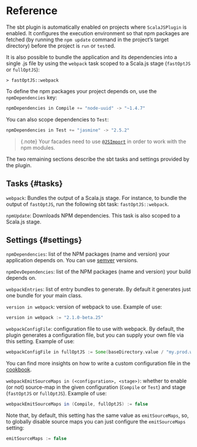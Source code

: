 # Reference

The sbt plugin is automatically enabled on projects where `ScalaJSPlugin` is enabled. It configures the
execution environment so that npm packages are fetched (by running the `npm update` command in the project’s
target directory) before the project is `run` or `test`ed.

It is also possible to bundle the application and its dependencies into a single .js file by using
the `webpack` task scoped to a Scala.js stage (`fastOptJS` or `fullOptJS`):

~~~
> fastOptJS::webpack
~~~

To define the npm packages your project depends on, use the `npmDependencies` key:

~~~ scala
npmDependencies in Compile += "node-uuid" -> "~1.4.7"
~~~

You can also scope dependencies to `Test`:

~~~ scala
npmDependencies in Test += "jasmine" -> "2.5.2"
~~~

> {.note}
> Your facades need to use
> [`@JSImport`](https://www.scala-js.org/doc/interoperability/facade-types.html#a-nameimporta-imports-from-other-javascript-modules)
> in order to work with the npm modules.

The two remaining sections describe the sbt tasks and settings provided by the plugin.

## Tasks {#tasks}

`webpack`: Bundles the output of a Scala.js stage. For instance, to bundle the
output of `fastOptJS`, run the following sbt task: `fastOptJS::webpack`.

`npmUpdate`: Downloads NPM dependencies. This task is also scoped to a Scala.js stage.

## Settings {#settings}

`npmDependencies`: list of the NPM packages (name and version) your application depends on.
You can use [semver](https://docs.npmjs.com/misc/semver) versions.

`npmDevDependencies`: list of the NPM packages (name and version) your build depends on.

`webpackEntries`: list of entry bundles to generate. By default it generates just one bundle
for your main class.

`version in webpack`: version of webpack to use. Example of use:

~~~ scala
version in webpack := "2.1.0-beta.25"
~~~

`webpackConfigFile`: configuration file to use with webpack. By default, the plugin generates a
configuration file, but you can supply your own file via this setting. Example of use:

~~~ scala
webpackConfigFile in fullOptJS := Some(baseDirectory.value / "my.prod.webpack.config.js")
~~~

You can find more insights on how to write a custom configuration file in the [cookbook](cookbook.md#custom-config).

`webpackEmitSourceMaps in (<configuration>, <stage>)`: whether to enable (or not) source-map in
the given configuration (`Compile` or `Test`) and stage (`fastOptJS` or `fullOptJS`). Example
of use:

~~~ scala
webpackEmitSourceMaps in (Compile, fullOptJS) := false
~~~

Note that, by default, this setting has the same value as `emitSourceMaps`, so, to globally
disable source maps you can just configure the `emitSourceMaps` setting:

~~~ scala
emitSourceMaps := false
~~~